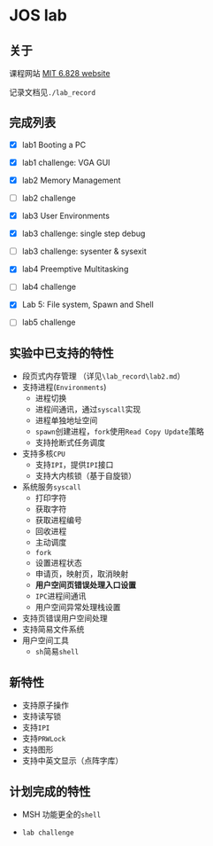 # JOS lab

## 关于

课程网站 [MIT 6.828 website](https://pdos.csail.mit.edu/6.828/2016/)

记录文档见`./lab_record`



## 完成列表

- [x] lab1 Booting a PC
- [x] lab1 challenge: VGA GUI
- [x] lab2 Memory Management
- [ ] lab2 challenge
- [x] lab3 User Environments
- [x] lab3 challenge: single step debug
- [ ] lab3 challenge: sysenter & sysexit
- [x] lab4 Preemptive Multitasking
- [ ] lab4 challenge
- [x] Lab 5: File system, Spawn and Shell
- [ ] lab5 challenge




## 实验中已支持的特性

- 段页式内存管理 （详见`\lab_record\lab2.md`）
- 支持进程(`Environments`)
  - 进程切换
  - 进程间通讯，通过`syscall`实现
  - 进程单独地址空间
  - `spawn`创建进程，`fork`使用`Read Copy Update`策略
  - 支持抢断式任务调度
- 支持多核`CPU`
  - 支持`IPI`，提供`IPI`接口
  - 支持大内核锁（基于自旋锁）
- 系统服务`syscall`
  - 打印字符
  - 获取字符
  - 获取进程编号
  - 回收进程
  - 主动调度
  - `fork`
  - 设置进程状态
  - 申请页，映射页，取消映射
  - **用户空间页错误处理入口设置**
  - `IPC`进程间通讯
  - 用户空间异常处理栈设置
- 支持页错误用户空间处理
- 支持简易文件系统
- 用户空间工具
  - `sh`简易`shell`




## 新特性

- 支持原子操作
- 支持读写锁
- 支持`IPI`
- 支持`PRWLock`
- 支持图形
- 支持中英文显示（点阵字库）




## 计划完成的特性

- MSH 功能更全的`shell`

- `lab challenge`